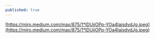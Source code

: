 ```yaml
---
published: true
---
```

[https://miro.medium.com/max/875/1*lDUijOPp-YOa4IajsdvdJg.jpeg](https://miro.medium.com/max/875/1*lDUijOPp-YOa4IajsdvdJg.jpeg)